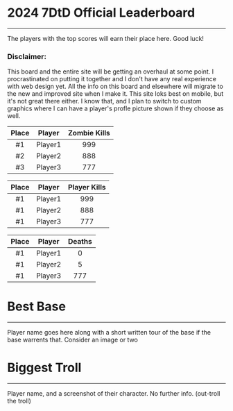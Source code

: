 # 2024 7DtD Official Leaderboard
---
The players with the top scores will earn their place here. Good luck!

### Disclaimer:
This board and the entire site will be getting an overhaul at some point. I procrastinated on putting it together and I don't have any real experience with web design yet. All the info on this board and elsewhere will migrate to the new and improved site when I make it.
This site loks best on mobile, but it's not great there either. I know that, and I plan to switch to custom graphics where I can have a player's profle picture shown if they choose as well.

| Place | Player | Zombie Kills |
|:-----:|:------:|:------------:|
| #1 | Player1 | 999 |
| #2 | Player2 | 888 |
| #3 | Player3 | 777 |

| Place | Player | Player Kills |
|:-----:|:------:|:------------:|
| #1 | Player1 | 999 |
| #1 | Player2 | 888 |
| #1 | Player3 | 777 |

| Place | Player | Deaths |
|:-----:|:------:|:------------:|
| #1 | Player1 | 0 |
| #1 | Player2 | 5 |
| #1 | Player3 | 777 |

# Best Base
---
Player name goes here along with a short written tour of the base if the base warrents that. Consider an image or two

# Biggest Troll
---
Player name, and a screenshot of their character. No further info. (out-troll the troll)
